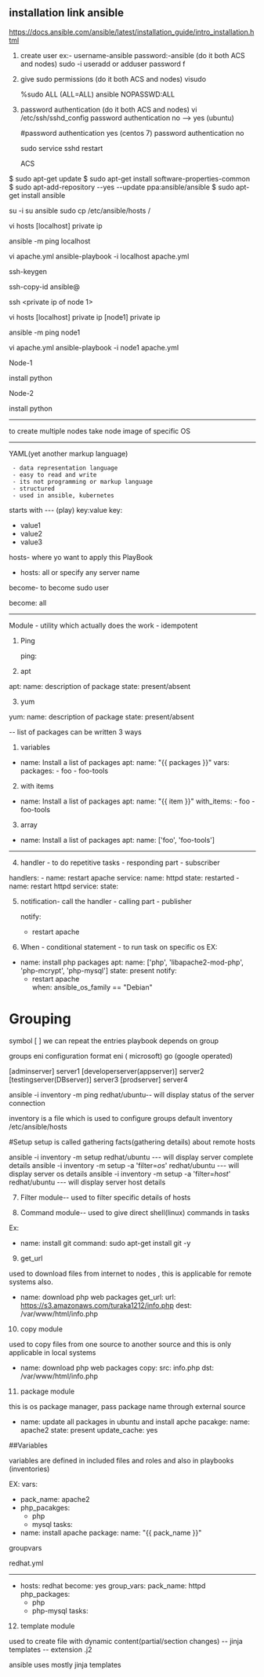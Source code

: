  ## installation link ansible
https://docs.ansible.com/ansible/latest/installation_guide/intro_installation.html


1. create user ex:- username-ansible password:-ansible (do it both ACS and nodes)
     sudo -i
     useradd <username> or  adduser <username>
     password <give any password>f
2. give sudo permissions  (do it both ACS and nodes)
    visudo

    %sudo ALL     (ALL=ALL) 
    ansible                   NOPASSWD:ALL
3. password authentication (do it both ACS and nodes)
   vi /etc/ssh/sshd_config
   password authentication no --> yes (ubuntu)

   #password authentication yes (centos 7)
   password authentication no

   sudo service sshd restart  

   


   ACS

$ sudo apt-get update
$ sudo apt-get install software-properties-common
$ sudo apt-add-repository --yes --update ppa:ansible/ansible
$ sudo apt-get install ansible

su -i
su ansible
sudo cp /etc/ansible/hosts /

vi hosts
[localhost]
private ip

ansible -m ping localhost

vi apache.yml
ansible-playbook -i localhost apache.yml






ssh-keygen



ssh-copy-id ansible@<private ip of node1>

ssh <private ip of node 1>

vi hosts
[localhost]
private ip
[node1]
private ip

ansible -m ping node1

vi apache.yml
ansible-playbook -i node1 apache.yml








Node-1

install python

Node-2

install python

---------------------------------------

to create multiple nodes take node image of specific OS
 

------------------------------------

YAML(yet another markup language) 
     
     - data representation language
     - easy to read and write
     - its not programming or markup language
     - structured
     - used in ansible, kubernetes


starts with --- (play)
key:value
key:
- value1
- value2
- value3

hosts- where yo want to apply this PlayBook

- hosts: all or specify any server name

become- to become sudo user

 become: all

--------------------------------------------------------------------

Module - utility which actually does the work
       - idempotent

1. Ping

    ping:

2. apt
  
  apt:
    name: description of package
    state: present/absent

3. yum
  
 yum:
   name: description of package 
   state: present/absent

-- list of packages can be written 3 ways

1.  variables

- name: Install a list of packages
     apt:
      name: "{{ packages }}"
     vars:
       packages:
       - foo
       - foo-tools

2. with items
- name: Install a list of packages
     apt:
      name: "{{ item }}"
     with_items:
       - foo
       - foo-tools

3. array 

- name: Install a list of packages
     apt:
      name: ['foo', 'foo-tools']



--------------------------------------


4. handler - to do repetitive tasks
        - responding part
        - subscriber

handlers:
    - name: restart apache
      service:
        name: httpd
        state: restarted
    -name: restart httpd
     service:
        state:

5. notification- call the handler
            - calling part
            - publisher  

    notify:
      - restart apache
6. When - conditional statement
        - to run task on specific os
EX: 
  - name: install php packages
    apt:
      name: ['php', 'libapache2-mod-php', 'php-mcrypt', 'php-mysql']
      state: present
    notify:
      - restart apache   
    when: ansible_os_family == "Debian"

# Grouping 

symbol [ ]
we can repeat the entries
playbook depends on group

groups eni configuration format
eni ( microsoft)
go (google operated) 

[adminserver]
server1
[developerserver(appserver)]
server2
[testingserver(DBserver)]
server3
[prodserver]
server4
         
ansible -i inventory -m ping redhat/ubuntu-- will display status of the server connection

inventory is a file which is used to configure groups
default inventory /etc/ansible/hosts

#Setup
setup is called gathering facts(gathering details) about remote hosts

ansible -i inventory -m setup redhat/ubuntu  --- will display server complete details
ansible -i inventory -m setup -a 'filter=*os*' redhat/ubuntu --- will display server os details
ansible -i inventory -m setup -a 'filter=*host*' redhat/ubuntu --- will display server host details


7. Filter module-- 
used to filter specific details of hosts 

8. Command module--
used to give direct shell(linux) commands in tasks


Ex: 

- name: install git
  command: sudo apt-get install git -y

9. get_url

used to download files from internet to nodes , this is applicable for remote systems also.

- name: download php web packages
    get_url:
      url: https://s3.amazonaws.com/turaka1212/info.php
      dest: /var/www/html/info.php
10. copy module

used to copy files from one source to another source and this is only applicable in local systems

- name: download php web packages
    copy:
      src: info.php
      dst: /var/www/html/info.php


11. package module

this is os package manager, pass package name through external source

- name: update all packages in ubuntu and install apche
    pacakge:
      name: apache2
      state: present
      update_cache: yes

##Variables

variables are defined in included files and roles and also in playbooks (inventories)

EX: 
vars:
- pack_name: apache2    
- php_pacakges: 
    - php
    - mysql
tasks:
- name: install apache
   package:
     name: "{{ pack_name }}"



groupvars

redhat.yml


---
- hosts: redhat
  become: yes
  group_vars:
    pack_name: httpd
    php_packages:
    - php
    - php-mysql
  tasks:

12. template module

used to create file with dynamic content(partial/section changes) -- jinja templates -- extension .j2

ansible uses mostly jinja templates

 


    